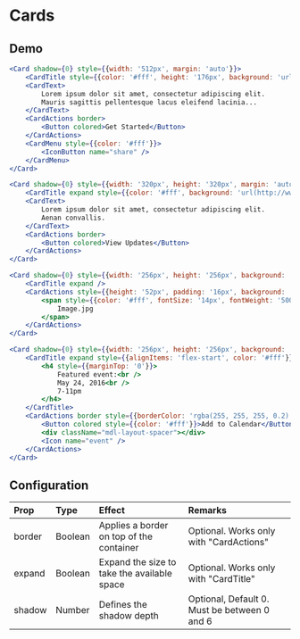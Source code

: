 # Cards

## Demo

```jsx
<Card shadow={0} style={{width: '512px', margin: 'auto'}}>
    <CardTitle style={{color: '#fff', height: '176px', background: 'url(http://www.getmdl.io/assets/demos/welcome_card.jpg) center / cover'}}>Welcome</CardTitle>
    <CardText>
        Lorem ipsum dolor sit amet, consectetur adipiscing elit.
        Mauris sagittis pellentesque lacus eleifend lacinia...
    </CardText>
    <CardActions border>
        <Button colored>Get Started</Button>
    </CardActions>
    <CardMenu style={{color: '#fff'}}>
        <IconButton name="share" />
    </CardMenu>
</Card>
```

```jsx
<Card shadow={0} style={{width: '320px', height: '320px', margin: 'auto'}}>
    <CardTitle expand style={{color: '#fff', background: 'url(http://www.getmdl.io/assets/demos/dog.png) bottom right 15% no-repeat #46B6AC'}}>Update</CardTitle>
    <CardText>
        Lorem ipsum dolor sit amet, consectetur adipiscing elit.
        Aenan convallis.
    </CardText>
    <CardActions border>
        <Button colored>View Updates</Button>
    </CardActions>
</Card>
```

```jsx
<Card shadow={0} style={{width: '256px', height: '256px', background: 'url(http://www.getmdl.io/assets/demos/image_card.jpg) center / cover', margin: 'auto'}}>
    <CardTitle expand />
    <CardActions style={{height: '52px', padding: '16px', background: 'rgba(0,0,0,0.2)'}}>
        <span style={{color: '#fff', fontSize: '14px', fontWeight: '500'}}>
            Image.jpg
        </span>
    </CardActions>
</Card>
```

```jsx
<Card shadow={0} style={{width: '256px', height: '256px', background: '#3E4EB8'}}>
    <CardTitle expand style={{alignItems: 'flex-start', color: '#fff'}}>
        <h4 style={{marginTop: '0'}}>
            Featured event:<br />
            May 24, 2016<br />
            7-11pm
        </h4>
    </CardTitle>
    <CardActions border style={{borderColor: 'rgba(255, 255, 255, 0.2)', display: 'flex', boxSizing: 'border-box', alignItems: 'center', color: '#fff'}}>
        <Button colored style={{color: '#fff'}}>Add to Calendar</Button>
        <div className="mdl-layout-spacer"></div>
        <Icon name="event" />
    </CardActions>
</Card>
```

## Configuration

| Prop         | Type      | Effect       | Remarks      |
|:-------------|:----------|:-------------|:-------------|
| border       | Boolean   | Applies a border on top of the container  | Optional. Works only with "CardActions" |
| expand       | Boolean   | Expand the size to take the available space | Optional. Works only with "CardTitle" |
| shadow       | Number    | Defines the shadow depth | Optional, Default 0. Must be between 0 and 6 |
